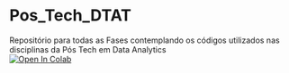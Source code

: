 # Pos_Tech_DTAT
Repositório para todas as Fases contemplando os códigos utilizados nas disciplinas da Pós Tech em Data Analytics  
[![Open In Colab](https://colab.research.google.com/assets/colab-badge.svg)](https://colab.research.google.com/github/oliveiradouglasg-mkt/Pos_Tech_DTAT/blob/main/06%20-%20Modelo_ALS.ipynb)
